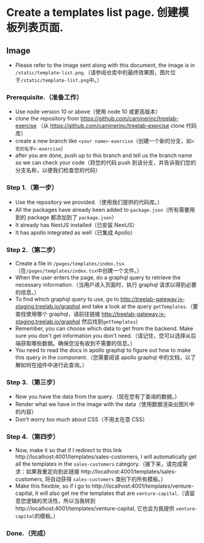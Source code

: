 # Create a templates list page. 创建模板列表页面.

## Image

- Please refer to the image sent along with this document, the image is in `/static/template-list.png`.（请参阅仓库中的最终效果图，图片位于`/static/template-list.png`中。）

### Prerequisite.（准备工作）

- Use node version 10 or above（使用 node 10 或更高版本）
- clone the repository from https://github.com/caminerinc/treelab-exercise （从 https://github.com/caminerinc/treelab-exercise  clone 代码库）
- create a new branch like `<your name>-exercise`（创建一个新的分支，如`<您的名字>-exercise`）
- after you are done, push up to this branch and tell us the branch name so we can check your code（将您的代码 push 到该分支，并告诉我们您的分支名称，以便我们检查您的代码）

### Step 1.（第一步）

- Use the repository we provided.（使用我们提供的代码库。）
- All the packages have already been added to `package.json`（所有需要用到的 package 都添加到了 `package.json`）
- It already has NextJS installed（已安装 NextJS）
- It has apollo integrated as well（已集成 Apollo）

### Step 2.（第二步）

- Create a file in `/pages/templates/index.tsx`.（在`/pages/templates/index.tsx`中创建一个文件。）
- When the user enters the page, do a graphql query to retrieve the necessary information.（当用户进入页面时，执行 graphql 请求以得到必要的信息。）
- To find which graphql query to use, go to http://treelab-gateway.jx-staging.treelab.io/graphql and take a look at the query `getTemplates`.（要查找使用哪个 graphql，请前往链接 http://treelab-gateway.jx-staging.treelab.io/graphql 然后找到`getTemplates`）
- Remember, you can choose which data to get from the backend. Make sure you don't get information you don't need.（请记住，您可以选择从后端获取哪些数据。确保您没有收到不需要的信息。）
- You need to read the docs in apollo graphql to figure out how to make this query in the component.（您需要阅读 apollo graphql 中的文档，以了解如何在组件中进行此查询。）

### Step 3.（第三步）

- Now you have the data from the query.（现在您有了查询的数据。）
- Render what we have in the image with the data（使用数据渲染出图片中的内容）
- Don't worry too much about CSS（不用太在意 CSS）

### Step 4.（第四步）

- Now, make it so that if I redirect to this link http://localhost:4001/templates/sales-customers, I will automatically get all the templates in the `sales-customers` category.（接下来，请完成需求：如果我重定向到此链接 http://localhost:4001/templates/sales-customers, 将自动获得 `sales-customers` 类别下的所有模板。）
- Make this flexible, so if I go to http://localhost:4001/templates/venture-capital, it will also get me the templates that are `venture-capital`.（请留意您逻辑的灵活性，所以当我转到 http://localhost:4001/templates/venture-capital, 它也会为我提供 `venture-capital`的模板。）

### Done.（完成）
